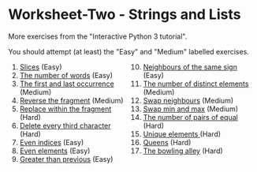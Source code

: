# Worksheet-Two - Strings and Lists

More exercises from the "Interactive Python 3 tutorial".

You should attempt (at least) the "Easy" and "Medium" labelled exercises.

<ol style="-moz-column-count: 2;
    -moz-column-gap: 20px;
    -webkit-column-count: 2;
    -webkit-column-gap: 20px;
    column-count: 2;
    column-gap: 20px;">
  <li><a href="https://snakify.org/lessons/strings_str/problems/slices/">Slices</a> (Easy)
    <br>
  </li>
  <li><a href="https://snakify.org/lessons/strings_str/problems/num_words/">The number of words</a> (Easy)
    <br>
  </li>
  <li><a href="https://snakify.org/lessons/strings_str/problems/first_and_last_occurrences/">The first and last occurrence</a> (Medium)
    <br>
  </li>
  <li><a href="https://snakify.org/lessons/strings_str/problems/reverse_fragment/">Reverse the fragment</a> (Medium)
    <br>
  </li>
  <li><a href="https://snakify.org/lessons/strings_str/problems/replace_inside_fragment/">Replace within the fragment</a> (Hard)
    <br>
  </li>
  <li><a href="https://snakify.org/lessons/strings_str/problems/delete_every_third_char/">Delete every third character</a> (Hard)</li>
  <li><a href="https://snakify.org/lessons/lists/problems/even_indices/">Even indices</a> (Easy)
    <br>
  </li>
  <li><a href="https://snakify.org/lessons/lists/problems/even_elements/">Even elements</a> (Easy)
    <br>
  </li>
  <li><a href="https://snakify.org/lessons/lists/problems/increasing_neighbours/">Greater than previous</a> (Easy)
    <br>
  </li>
  <li><a href="https://snakify.org/lessons/lists/problems/same_sign_neighbours/">Neighbours of the same sign</a> (Easy)
    <br>
  </li>
  <li><a href="https://snakify.org/lessons/lists/problems/num_distinct/">The number of distinct elements</a> (Medium)
    <br>
  </li>
  <li><a href="https://snakify.org/lessons/lists/problems/swap_neighbours/">Swap neighbours</a> (Medium)
    <br>
  </li>
  <li><a href="https://snakify.org/lessons/lists/problems/swap_min_and_max/">Swap min and max</a> (Medium)
    <br>
  </li>
  <li><a href="https://snakify.org/lessons/lists/problems/num_equal_pairs/">The number of pairs of equal</a> (Hard)
    <br>
  </li>
  <li><a href="https://snakify.org/lessons/lists/problems/unique_elements/">Unique elements </a>(Hard)
    <br>
  </li>
  <li><a href="https://snakify.org/lessons/lists/problems/queens/">Queens</a> (Hard)
    <br>
  </li>
  <li><a href="https://snakify.org/lessons/lists/problems/kegelbahn/">The bowling alley</a> (Hard)
    <br>
  </li>
</ol>